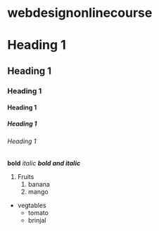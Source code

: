 # webdesignonlinecourse
# Heading 1
## Heading 1
### Heading 1
#### Heading 1
##### Heading 1
###### Heading 1

**bold**
*italic*
***bold and italic***

1. Fruits
    1. banana  
    2. mango
 
 
* vegtables 
    * tomato
    * brinjal
